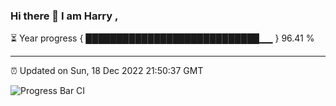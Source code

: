 ### Hi there 👋 I am Harry , 

⏳ Year progress { ████████████████████████████▁▁ } 96.41 %

---

⏰ Updated on Sun, 18 Dec 2022 21:50:37 GMT

![Progress Bar CI](https://github.com/duykhang68/duykhang68/workflows/Progress%20Bar%20CI/badge.svg)
